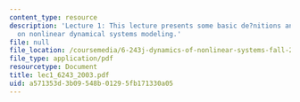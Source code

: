 ```yaml
---
content_type: resource
description: 'Lecture 1: This lecture presents some basic de?nitions and simple examples
  on nonlinear dynamical systems modeling.'
file: null
file_location: /coursemedia/6-243j-dynamics-of-nonlinear-systems-fall-2003/a571353d3b09548b01295fb171330a05_lec1_6243_2003.pdf
file_type: application/pdf
resourcetype: Document
title: lec1_6243_2003.pdf
uid: a571353d-3b09-548b-0129-5fb171330a05
---
```

